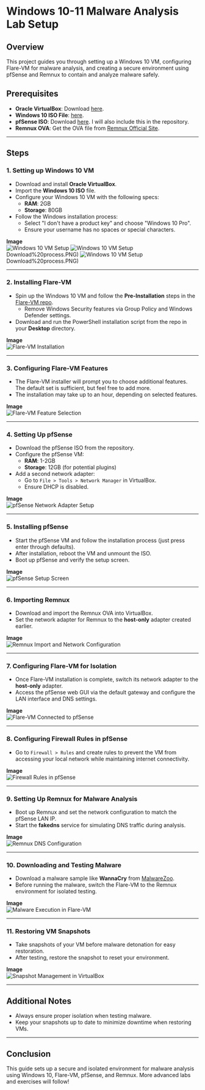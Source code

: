 # Windows 10-11 Malware Analysis Lab Setup

## Overview
This project guides you through setting up a Windows 10 VM, configuring Flare-VM for malware analysis, and creating a secure environment using pfSense and Remnux to contain and analyze malware safely.

## Prerequisites
- **Oracle VirtualBox**: Download [here](https://www.virtualbox.org/).
- **Windows 10 ISO File**: [here](https://www.bing.com/ck/a?!&&p=ab5b918e3ff54241JmltdHM9MTcyOTQ2ODgwMCZpZ3VpZD0yOWEzMGNjMC00YzViLTZjZjctMDhkYi0xODRkNGQ3MjZkZjAmaW5zaWQ9NTIxMA&ptn=3&ver=2&hsh=3&fclid=29a30cc0-4c5b-6cf7-08db-184d4d726df0&psq=windows+10+iso&u=a1aHR0cHM6Ly93d3cubWljcm9zb2Z0LmNvbS9lbi11cy9zb2Z0d2FyZS1kb3dubG9hZC93aW5kb3dzMTBJU08_bXNvY2tpZD0yOWEzMGNjMDRjNWI2Y2Y3MDhkYjE4NGQ0ZDcyNmRmMA&ntb=1).
- **pfSense ISO**: Download [here](https://www.pfsense.org/download/). I will also include this in the repository.
- **Remnux OVA**: Get the OVA file from [Remnux Official Site](https://docs.remnux.org/install-distro/get-virtual-appliance).

---

## Steps

### 1. Setting up Windows 10 VM
- Download and install **Oracle VirtualBox**.
- Import the **Windows 10 ISO** file.
- Configure your Windows 10 VM with the following specs:
  - **RAM**: 2GB
  - **Storage**: 80GB
- Follow the Windows installation process:
  - Select "I don't have a product key" and choose "Windows 10 Pro".
  - Ensure your username has no spaces or special characters.

**Image**  
![Windows 10 VM Setup](https://github.com/Jacob-Brown-950/Malware-Analysis-Environment/blob/main/Screenshots/3%202gb%20Ram%20for%20Windows%2010%20VM.PNG)
![Windows 10 VM Setup](https://github.com/Jacob-Brown-950/Malware-Analysis-Environment/blob/main/Screenshots/5)Download%20process.PNG)
![Windows 10 VM Setup](https://github.com/Jacob-Brown-950/Malware-Analysis-Environment/blob/main/Screenshots/5)Download%20process.PNG)

---

### 2. Installing Flare-VM
- Spin up the Windows 10 VM and follow the **Pre-Installation** steps in the [Flare-VM repo](https://github.com/mandiant/flare-vm).
  - Remove Windows Security features via Group Policy and Windows Defender settings.
- Download and run the PowerShell installation script from the repo in your **Desktop** directory.

**Image**  
![Flare-VM Installation](path/to/image2.png)

---

### 3. Configuring Flare-VM Features
- The Flare-VM installer will prompt you to choose additional features. The default set is sufficient, but feel free to add more.
- The installation may take up to an hour, depending on selected features.

**Image**  
![Flare-VM Feature Selection](path/to/image3.png)

---

### 4. Setting Up pfSense
- Download the pfSense ISO from the repository.
- Configure the pfSense VM:
  - **RAM**: 1-2GB
  - **Storage**: 12GB (for potential plugins)
- Add a second network adapter:
  - Go to `File > Tools > Network Manager` in VirtualBox.
  - Ensure DHCP is disabled.

**Image**  
![pfSense Network Adapter Setup](path/to/image4.png)

---

### 5. Installing pfSense
- Start the pfSense VM and follow the installation process (just press enter through defaults).
- After installation, reboot the VM and unmount the ISO.
- Boot up pfSense and verify the setup screen.

**Image**  
![pfSense Setup Screen](path/to/image5.png)

---

### 6. Importing Remnux
- Download and import the Remnux OVA into VirtualBox.
- Set the network adapter for Remnux to the **host-only** adapter created earlier.

**Image**  
![Remnux Import and Network Configuration](path/to/image6.png)

---

### 7. Configuring Flare-VM for Isolation
- Once Flare-VM installation is complete, switch its network adapter to the **host-only** adapter.
- Access the pfSense web GUI via the default gateway and configure the LAN interface and DNS settings.

**Image**  
![Flare-VM Connected to pfSense](path/to/image7.png)

---

### 8. Configuring Firewall Rules in pfSense
- Go to `Firewall > Rules` and create rules to prevent the VM from accessing your local network while maintaining internet connectivity.

**Image**  
![Firewall Rules in pfSense](path/to/image8.png)

---

### 9. Setting Up Remnux for Malware Analysis
- Boot up Remnux and set the network configuration to match the pfSense LAN IP.
- Start the **fakedns** service for simulating DNS traffic during analysis.

**Image**  
![Remnux DNS Configuration](path/to/image9.png)

---

### 10. Downloading and Testing Malware
- Download a malware sample like **WannaCry** from [MalwareZoo](https://github.com/abuisa/MalwareZoo).
- Before running the malware, switch the Flare-VM to the Remnux environment for isolated testing.

**Image**  
![Malware Execution in Flare-VM](path/to/image10.png)

---

### 11. Restoring VM Snapshots
- Take snapshots of your VM before malware detonation for easy restoration.
- After testing, restore the snapshot to reset your environment.

**Image**  
![Snapshot Management in VirtualBox](path/to/image11.png)

---

## Additional Notes
- Always ensure proper isolation when testing malware.
- Keep your snapshots up to date to minimize downtime when restoring VMs.

---

## Conclusion
This guide sets up a secure and isolated environment for malware analysis using Windows 10, Flare-VM, pfSense, and Remnux. More advanced labs and exercises will follow!
